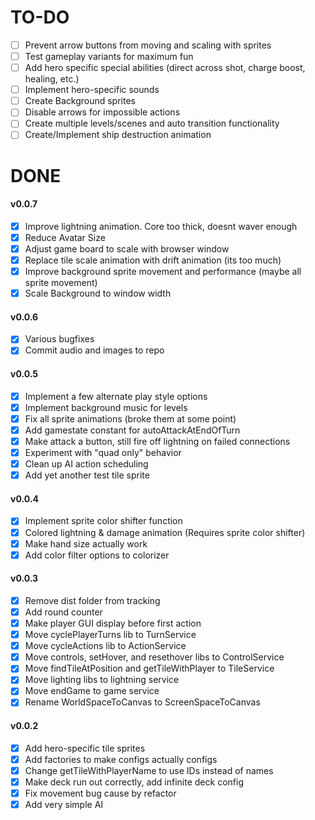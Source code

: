 # TO-DO
- [ ] Prevent arrow buttons from moving and scaling with sprites
- [ ] Test gameplay variants for maximum fun
- [ ] Add hero specific special abilities (direct across shot, charge boost, healing, etc.)
- [ ] Implement hero-specific sounds
- [ ] Create Background sprites
- [ ] Disable arrows for impossible actions
- [ ] Create multiple levels/scenes and auto transition functionality
- [ ] Create/Implement ship destruction animation

# DONE
#### v0.0.7
- [x] Improve lightning animation. Core too thick, doesnt waver enough
- [x] Reduce Avatar Size
- [x] Adjust game board to scale with browser window
- [x] Replace tile scale animation with drift animation (its too much)
- [x] Improve background sprite movement and performance (maybe all sprite movement)
- [x] Scale Background to window width

#### v0.0.6
- [x] Various bugfixes
- [x] Commit audio and images to repo

#### v0.0.5
- [x] Implement a few alternate play style options
- [x] Implement background music for levels
- [x] Fix all sprite animations (broke them at some point)
- [x] Add gamestate constant for autoAttackAtEndOfTurn
- [x] Make attack a button, still fire off lightning on failed connections
- [x] Experiment with "quad only" behavior
- [x] Clean up AI action scheduling
- [x] Add yet another test tile sprite

#### v0.0.4
- [x] Implement sprite color shifter function
- [x] Colored lightning & damage animation (Requires sprite color shifter)
- [x] Make hand size actually work
- [X] Add color filter options to colorizer

#### v0.0.3
- [x] Remove dist folder from tracking
- [x] Add round counter
- [x] Make player GUI display before first action
- [x] Move cyclePlayerTurns lib to TurnService
- [x] Move cycleActions lib to ActionService
- [x] Move controls, setHover, and resethover libs to ControlService
- [x] Move findTileAtPosition and getTileWithPlayer to TileService
- [x] Move lighting libs to lightning service
- [x] Move endGame to game service
- [x] Rename WorldSpaceToCanvas to ScreenSpaceToCanvas

#### v0.0.2
- [x] Add hero-specific tile sprites
- [x] Add factories to make configs actually configs
- [x] Change getTileWithPlayerName to use IDs instead of names
- [x] Make deck run out correctly, add infinite deck config
- [x] Fix movement bug cause by refactor
- [x] Add very simple AI
